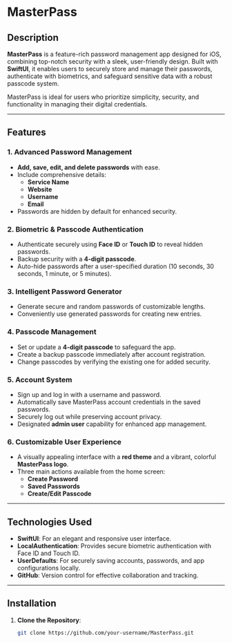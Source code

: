 


# MasterPass

## Description

**MasterPass** is a feature-rich password management app designed for iOS, combining top-notch security with a sleek, user-friendly design. Built with **SwiftUI**, it enables users to securely store and manage their passwords, authenticate with biometrics, and safeguard sensitive data with a robust passcode system.

MasterPass is ideal for users who prioritize simplicity, security, and functionality in managing their digital credentials.

---

## Features

### **1. Advanced Password Management**
- **Add, save, edit, and delete passwords** with ease.
- Include comprehensive details:
  - **Service Name**
  - **Website**
  - **Username**
  - **Email**
- Passwords are hidden by default for enhanced security.

### **2. Biometric & Passcode Authentication**
- Authenticate securely using **Face ID** or **Touch ID** to reveal hidden passwords.
- Backup security with a **4-digit passcode**.
- Auto-hide passwords after a user-specified duration (10 seconds, 30 seconds, 1 minute, or 5 minutes).

### **3. Intelligent Password Generator**
- Generate secure and random passwords of customizable lengths.
- Conveniently use generated passwords for creating new entries.

### **4. Passcode Management**
- Set or update a **4-digit passcode** to safeguard the app.
- Create a backup passcode immediately after account registration.
- Change passcodes by verifying the existing one for added security.

### **5. Account System**
- Sign up and log in with a username and password.
- Automatically save MasterPass account credentials in the saved passwords.
- Securely log out while preserving account privacy.
- Designated **admin user** capability for enhanced app management.

### **6. Customizable User Experience**
- A visually appealing interface with a **red theme** and a vibrant, colorful **MasterPass logo**.
- Three main actions available from the home screen:
  - **Create Password**
  - **Saved Passwords**
  - **Create/Edit Passcode**

---

## Technologies Used

- **SwiftUI**: For an elegant and responsive user interface.
- **LocalAuthentication**: Provides secure biometric authentication with Face ID and Touch ID.
- **UserDefaults**: For securely saving accounts, passwords, and app configurations locally.
- **GitHub**: Version control for effective collaboration and tracking.

---

## Installation

1. **Clone the Repository**:
   ```bash
   git clone https://github.com/your-username/MasterPass.git
